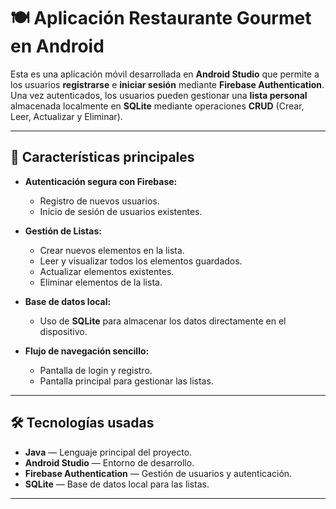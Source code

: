 # 🍽️ Aplicación Restaurante Gourmet en Android

Esta es una aplicación móvil desarrollada en **Android Studio** que permite a los usuarios **registrarse** e **iniciar sesión** mediante **Firebase Authentication**.  
Una vez autenticados, los usuarios pueden gestionar una **lista personal** almacenada localmente en **SQLite** mediante operaciones **CRUD** (Crear, Leer, Actualizar y Eliminar).

---

## 🚀 Características principales

- **Autenticación segura con Firebase:**
  - Registro de nuevos usuarios.
  - Inicio de sesión de usuarios existentes.
  
- **Gestión de Listas:**
  - Crear nuevos elementos en la lista.
  - Leer y visualizar todos los elementos guardados.
  - Actualizar elementos existentes.
  - Eliminar elementos de la lista.
  
- **Base de datos local:**
  - Uso de **SQLite** para almacenar los datos directamente en el dispositivo.

- **Flujo de navegación sencillo:**
  - Pantalla de login y registro.
  - Pantalla principal para gestionar las listas.

---

## 🛠️ Tecnologías usadas

- **Java** — Lenguaje principal del proyecto.
- **Android Studio** — Entorno de desarrollo.
- **Firebase Authentication** — Gestión de usuarios y autenticación.
- **SQLite** — Base de datos local para las listas.

---
